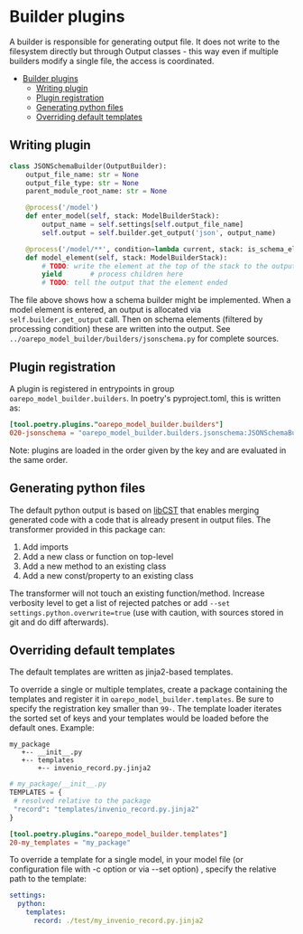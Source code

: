 # Builder plugins

A builder is responsible for generating output file. It does not write to the filesystem
directly but through Output classes - this way even if multiple builders modify a single
file, the access is coordinated.

<!--TOC-->

- [Builder plugins](#builder-plugins)
  - [Writing plugin](#writing-plugin)
  - [Plugin registration](#plugin-registration)
  - [Generating python files](#generating-python-files)
  - [Overriding default templates](#overriding-default-templates)

<!--TOC-->

## Writing plugin

```python
class JSONSchemaBuilder(OutputBuilder):
    output_file_name: str = None
    output_file_type: str = None
    parent_module_root_name: str = None

    @process('/model')
    def enter_model(self, stack: ModelBuilderStack):
        output_name = self.settings[self.output_file_name]
        self.output = self.builder.get_output('json', output_name)

    @process('/model/**', condition=lambda current, stack: is_schema_element(stack))
    def model_element(self, stack: ModelBuilderStack):
        # TODO: write the element at the top of the stack to the output
        yield       # process children here
        # TODO: tell the output that the element ended        
```

The file above shows how a schema builder might be implemented. When a model element is entered,
an output is allocated via `self.builder.get_output` call. Then on schema elements (filtered by
processing condition) these are written into the output. See `../oarepo_model_builder/builders/jsonschema.py`
for complete sources.

## Plugin registration

A plugin is registered in entrypoints in group `oarepo_model_builder.builders`. 
In poetry's pyproject.toml, this is written as:

```toml
[tool.poetry.plugins."oarepo_model_builder.builders"]
020-jsonschema = "oarepo_model_builder.builders.jsonschema:JSONSchemaBuilder"
```

Note: plugins are loaded in the order given by the key and are evaluated in the same order.


## Generating python files

The default python output is based on [libCST](https://github.com/Instagram/LibCST) that enables merging generated code
with a code that is already present in output files. The transformer provided in this package can:

1. Add imports
2. Add a new class or function on top-level
3. Add a new method to an existing class
4. Add a new const/property to an existing class

The transformer will not touch an existing function/method. Increase verbosity level to get a list of rejected patches
or add ``--set settings.python.overwrite=true``
(use with caution, with sources stored in git and do diff afterwards).

## Overriding default templates

The default templates are written as jinja2-based templates.

To override a single or multiple templates, create a package containing the templates and register it
in ``oarepo_model_builder.templates``. Be sure to specify the registration key smaller than ``99-``. The template loader
iterates the sorted set of keys and your templates would be loaded before the default ones. Example:

   ```
   my_package
      +-- __init__.py
      +-- templates
          +-- invenio_record.py.jinja2 
   ```

   ```python
   # my_package/__init__.py
TEMPLATES = {
    # resolved relative to the package
    "record": "templates/invenio_record.py.jinja2"
}
   ```

   ```toml
   [tool.poetry.plugins."oarepo_model_builder.templates"]
20-my_templates = "my_package"
   ```

To override a template for a single model, in your model file (or configuration file with -c option or via --set option)
, specify the relative path to the template:

```yaml
settings:
  python:
    templates:
      record: ./test/my_invenio_record.py.jinja2
```
